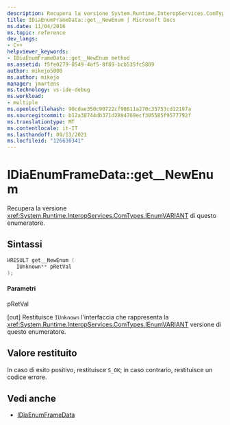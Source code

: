 ```yaml
---
description: Recupera la versione System.Runtime.InteropServices.ComTypes.IEnumVARIANT dell'enumeratore dei dati dei frame.
title: IDiaEnumFrameData::get__NewEnum | Microsoft Docs
ms.date: 11/04/2016
ms.topic: reference
dev_langs:
- C++
helpviewer_keywords:
- IDiaEnumFrameData::get__NewEnum method
ms.assetid: f5fe0279-0549-4af5-8f89-bcb535fc5809
author: mikejo5000
ms.author: mikejo
manager: jmartens
ms.technology: vs-ide-debug
ms.workload:
- multiple
ms.openlocfilehash: 90cdae350c90722cf98611a270c35753cd12197a
ms.sourcegitcommit: b12a38744db371d2894769ecf305585f9577792f
ms.translationtype: MT
ms.contentlocale: it-IT
ms.lasthandoff: 09/13/2021
ms.locfileid: "126630341"
---
```

# <a name="idiaenumframedataget__newenum"></a>IDiaEnumFrameData::get__NewEnum
Recupera la versione <xref:System.Runtime.InteropServices.ComTypes.IEnumVARIANT> di questo enumeratore.

## <a name="syntax"></a>Sintassi

```C++
HRESULT get__NewEnum ( 
   IUnknown** pRetVal
);
```

#### <a name="parameters"></a>Parametri
 pRetVal

[out] Restituisce `IUnknown` l'interfaccia che rappresenta la <xref:System.Runtime.InteropServices.ComTypes.IEnumVARIANT> versione di questo enumeratore.

## <a name="return-value"></a>Valore restituito
 In caso di esito positivo, restituisce `S_OK`; in caso contrario, restituisce un codice errore.

## <a name="see-also"></a>Vedi anche
- [IDiaEnumFrameData](../../debugger/debug-interface-access/idiaenumframedata.md)

